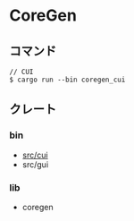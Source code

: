 # CoreGen

## コマンド

```
// CUI
$ cargo run --bin coregen_cui
```

## クレート

### bin

- [src/cui](./src/cui/README.md)
- src/gui

### lib

- coregen
